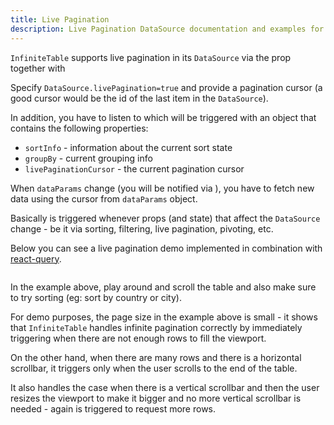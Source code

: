 ```yaml
---
title: Live Pagination
description: Live Pagination DataSource documentation and examples for Infinite Table DataGrid
---
```


`InfiniteTable` supports live pagination in its `DataSource` via the <DataSourcePropLink name="livePagination" /> prop together with <DataSourcePropLink name="livePaginationCursor" />

Specify `DataSource.livePagination=true` and provide a pagination cursor (a good cursor would be the id of the last item in the `DataSource`).

In addition, you have to listen to <DataSourcePropLink name="onDataParamsChange" /> which will be triggered with an object that contains the following properties:

- `sortInfo` - information about the current sort state
- `groupBy` - current grouping info
- `livePaginationCursor` - the current pagination cursor

When `dataParams` change (you will be notified via <DataSourcePropLink name="onDataParamsChange" />), you have to fetch new data using the cursor from `dataParams` object.

<Note title="onDataParamsChange trigger">

Basically <DataSourcePropLink name="onDataParamsChange" /> is triggered whenever props (and state) that affect the `DataSource` change - be it via sorting, filtering, live pagination, pivoting, etc.
</Note>

Below you can see a live pagination demo implemented in combination with [react-query](https://react-query.tanstack.com/).

<Sandpack title="Live pagination - with react-query" deps="react-query">

```ts file="live-pagination-example.page.tsx"

```

</Sandpack>

In the example above, play around and scroll the table and also make sure to try sorting (eg: sort by country or city).

<Note>

For demo purposes, the page size in the example above is small - it shows that `InfiniteTable` handles infinite pagination correctly by immediately triggering <DataSourcePropLink name="onDataParamsChange" /> when there are not enough rows to fill the viewport.

On the other hand, when there are many rows and there is a horizontal scrollbar, it triggers <DataSourcePropLink name="onDataParamsChange" /> only when the user scrolls to the end of the table.

It also handles the case when there is a vertical scrollbar and then the user resizes the viewport to make it bigger and no more vertical scrollbar is needed - again <DataSourcePropLink name="onDataParamsChange" /> is triggered to request more rows.

</Note>
